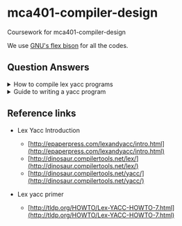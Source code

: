 # mca401-compiler-design

Coursework for mca401-compiler-design

We use [GNU's flex bison](https://www.gnu.org/software/bison/manual/) for all the codes.

## Question Answers

<details>
<summary> How to compile lex yacc programs </summary>
<br>
Perform the following steps, in order to compile a demo program-

- `yacc -d demo.yacc`
  Process the yacc grammar file using the `-d` flag (which tells the yacc command to create a file
that defines the tokens used in addition to the C language source code)
- Use `ls` to verify that the following files were created -
  - `y.tab.c` The C language source file that the yacc command created for the parser.
  - `y.tab.h` A header file containing define statements for the tokens used by the parser.
- `lex demo.lex`
  Process the lex specification file
- Use `ls` to verify that the following file was created -
  - `lex.yy.c` The C language source file that the lex command created for the lexical analyzer.
- `cc y.tab.c lex.yy.c -o demo`
  Compile and link the two C language source files.
- Use `ls` to verify that the following files were created -
  - `demo` The executable program file

</details>

<details>
<summary> Guide to writing a yacc program </summary>
<br>

- Identify the Terminal and Non-Terminal Symbols from the BNF and Lex.
- Try coding all the grammar rules in yacc with empty actions.
  - Compile,link it to Lex and check for conflicts. 
  - This is an easy way of validating the BNF for reduce/reduce and shift/reduce conflicts.
- Search for any reduce/reduce conflict. Resolve it in Lex. Resolve any shift/reduce conflicts.
- Write rules for all possible syntax errors.Details on error handling are given later.
- Code the yyerror function in subroutine section.
- Design the Data Structure which can be easily integrated with the grammar rules for syntax directed translation.
- From the Data Structures and Lex needs ,formulate the correct Stack.The stack must have pointers for all the data structures.
- Do the appropiate type binding to all tokens and yacc variables (non-terminals).
- Write all the data structures in a seperate file and inlude it in yacc.
- Code all the actions.
- Restrict the actions in case of error, i.e no data structure should be built but parsing should continue to get more errors.

</details>

## Reference links

- Lex Yacc Introduction 
  - [http://epaperpress.com/lexandyacc/intro.html](http://epaperpress.com/lexandyacc/intro.html)
  - [http://dinosaur.compilertools.net/lex/](http://dinosaur.compilertools.net/lex/)
  - [http://dinosaur.compilertools.net/yacc/](http://dinosaur.compilertools.net/yacc/)

- Lex yacc primer
  - [http://tldp.org/HOWTO/Lex-YACC-HOWTO-7.html](http://tldp.org/HOWTO/Lex-YACC-HOWTO-7.html)
